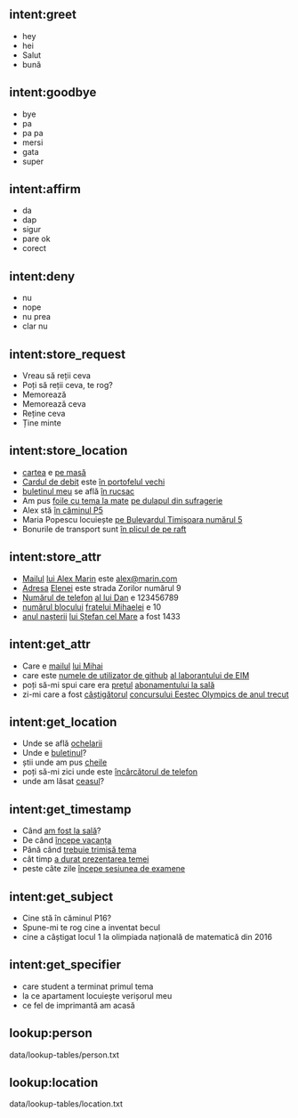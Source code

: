 ## intent:greet
- hey
- hei
- Salut
- bună

## intent:goodbye
- bye
- pa
- pa pa
- mersi
- gata
- super

## intent:affirm
- da
- dap
- sigur
- pare ok
- corect

## intent:deny
- nu
- nope
- nu prea
- clar nu

## intent:store_request
- Vreau să reții ceva
- Poți să reții ceva, te rog?
- Memorează
- Memorează ceva
- Reține ceva
- Ține minte

## intent:store_location
- [cartea](obj) e [pe masă](location)
- [Cardul de debit](obj) este [în portofelul vechi](location)
- [buletinul meu](obj) se află [în rucsac](location)
- Am pus [foile cu tema la mate](obj) [pe dulapul din sufragerie](location)
- Alex stă [în căminul P5](location)
- Maria Popescu locuiește [pe Bulevardul Timișoara numărul 5](location)
- Bonurile de transport sunt [în plicul de pe raft](location)

## intent:store_attr
- [Mailul](attribute) [lui Alex Marin](owner) este alex@marin.com
- [Adresa](attribute) [Elenei](owner) este strada Zorilor numărul 9
- [Numărul de telefon](attribute) [al lui Dan](owner) e 123456789
- [numărul blocului](attribute) [fratelui Mihaelei](owner) e 10
- [anul nașterii](attribute) [lui Ștefan cel Mare](owner) a fost 1433 

## intent:get_attr
- Care e [mailul](attribute) [lui Mihai](owner)
- care este [numele de utilizator de github](attribute) [al laborantului de EIM](owner)
- poți să-mi spui care era [prețul](attribute) [abonamentului la sală](owner)
- zi-mi care a fost [câștigătorul](attribute) [concursului Eestec Olympics de anul trecut](owner)

## intent:get_location
- Unde se află [ochelarii](obj)
- Unde e [buletinul](obj)?
- știi unde am pus [cheile](obj)
- poți să-mi zici unde este [încârcătorul de telefon](obj)
- unde am lăsat [ceasul](obj)?

## intent:get_timestamp
- Când [am fost la sală](action)?
- De când [începe vacanța](action)
- Până când [trebuie trimisă tema](action)
- cât timp [a durat prezentarea temei](action)
- peste câte zile [începe sesiunea de examene](action)

## intent:get_subject
- Cine stă în căminul P16?
- Spune-mi te rog cine a inventat becul
- cine a câștigat locul 1 la olimpiada națională de matematică din 2016

## intent:get_specifier
- care student a terminat primul tema
- la ce apartament locuiește verișorul meu
- ce fel de imprimantă am acasă 


## lookup:person
  data/lookup-tables/person.txt
  
## lookup:location
  data/lookup-tables/location.txt